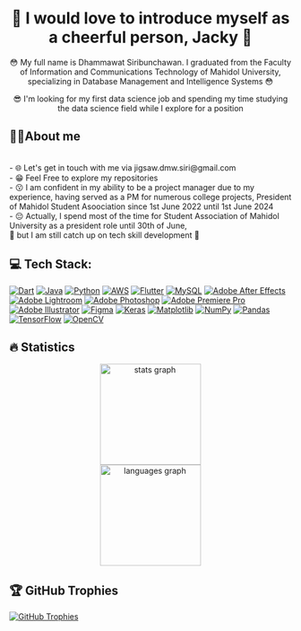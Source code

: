 <h1 align="center">🥰 I would love to introduce myself as a cheerful person, Jacky 🥰</h1>


<p align="center">😳 My full name is Dhammawat Siribunchawan. I graduated from the Faculty of Information and Communications Technology of Mahidol University, specializing in Database Management and Intelligence Systems 😳 </p>
  
<p align="center"> 😎
 I'm looking for my first data science job and spending my time studying the data science field while I explore for a position
</p>

<h2 align="left">👩‍💻About me</h2>
<p align="left">
<br> - 🌐 Let's get in touch with me via jigsaw.dmw.siri@gmail.com
<br> - 😁 Feel Free to explore my repositories
<br> - 😗 I am confident in my ability to be a project manager due to my experience, having served as a PM for numerous college projects, President of Mahidol Student Asoociation since 1st June 2022 until 1st June 2024
<br> - 😔 Actually, I spend most of the time for Student Association of Mahidol University as a president role until 30th of June,
  <br>   👊 but I am still catch up on tech skill development 👊

</p>


<h2 align="left"> 💻 Tech Stack:</h2>

<p align="left"> 
<a href="https://dart.dev/"><img src="https://img.shields.io/badge/dart-%230175C2.svg?style=for-the-badge&logo=dart&logoColor=white" alt="Dart"></a>
<a href="https://www.java.com/"><img src="https://img.shields.io/badge/java-%23ED8B00.svg?style=for-the-badge&logo=openjdk&logoColor=white" alt="Java"></a>
<a href="https://www.python.org/"><img src="https://img.shields.io/badge/python-3670A0?style=for-the-badge&logo=python&logoColor=ffdd54" alt="Python"></a>
<a href="https://aws.amazon.com/"><img src="https://img.shields.io/badge/AWS-%23FF9900.svg?style=for-the-badge&logo=amazon-aws&logoColor=white" alt="AWS"></a>
<a href="https://flutter.dev/"><img src="https://img.shields.io/badge/Flutter-%2302569B.svg?style=for-the-badge&logo=Flutter&logoColor=white" alt="Flutter"></a>
<a href="https://www.mysql.com/"><img src="https://img.shields.io/badge/mysql-4479A1.svg?style=for-the-badge&logo=mysql&logoColor=white" alt="MySQL"></a>
<a href="https://www.adobe.com/products/aftereffects.html"><img src="https://img.shields.io/badge/Adobe%20After%20Effects-9999FF.svg?style=for-the-badge&logo=Adobe%20After%20Effects&logoColor=white" alt="Adobe After Effects"></a>
<a href="https://www.adobe.com/products/photoshop-lightroom.html"><img src="https://img.shields.io/badge/Adobe%20Lightroom-31A8FF.svg?style=for-the-badge&logo=Adobe%20Lightroom&logoColor=white" alt="Adobe Lightroom"></a>
<a href="https://www.adobe.com/products/photoshop.html"><img src="https://img.shields.io/badge/adobe%20photoshop-%2331A8FF.svg?style=for-the-badge&logo=adobe%20photoshop&logoColor=white" alt="Adobe Photoshop"></a>
<a href="https://www.adobe.com/products/premiere.html"><img src="https://img.shields.io/badge/Adobe%20Premiere%20Pro-9999FF.svg?style=for-the-badge&logo=Adobe%20Premiere%20Pro&logoColor=white" alt="Adobe Premiere Pro"></a>
<a href="https://www.adobe.com/products/illustrator.html"><img src="https://img.shields.io/badge/adobe%20illustrator-%23FF9A00.svg?style=for-the-badge&logo=adobe%20illustrator&logoColor=white" alt="Adobe Illustrator"></a>
<a href="https://www.figma.com/"><img src="https://img.shields.io/badge/figma-%23F24E1E.svg?style=for-the-badge&logo=figma&logoColor=white" alt="Figma"></a>
<a href="https://keras.io/"><img src="https://img.shields.io/badge/Keras-%23D00000.svg?style=for-the-badge&logo=Keras&logoColor=white" alt="Keras"></a>
<a href="https://matplotlib.org/"><img src="https://img.shields.io/badge/Matplotlib-%23ffffff.svg?style=for-the-badge&logo=Matplotlib&logoColor=black" alt="Matplotlib"></a>
<a href="https://numpy.org/"><img src="https://img.shields.io/badge/numpy-%23013243.svg?style=for-the-badge&logo=numpy&logoColor=white" alt="NumPy"></a>
<a href="https://pandas.pydata.org/"><img src="https://img.shields.io/badge/pandas-%23150458.svg?style=for-the-badge&logo=pandas&logoColor=white" alt="Pandas"></a>
<a href="https://www.tensorflow.org/"><img src="https://img.shields.io/badge/TensorFlow-%23FF6F00.svg?style=for-the-badge&logo=TensorFlow&logoColor=white" alt="TensorFlow"></a>
<a href="https://opencv.org/"><img src="https://img.shields.io/badge/opencv-%23white.svg?style=for-the-badge&logo=opencv&logoColor=white" alt="OpenCV"></a>

</p>

<h2 align="left">🔥 Statistics</h2>
<div align="center">
<a href="https://github.com/J1gsaww">
  <img height="180" src="https://github-readme-stats.vercel.app/api?username=J1gsaww&hide_title=false&hide_rank=false&show_icons=true&include_all_commits=true&count_private=true&disable_animations=false&theme=dracula&locale=en&hide_border=false&order=1" alt="stats graph" />
</a>
<br/>
<a href="https://github.com/J1gsaww">
  <img height="180" src="https://github-readme-stats.vercel.app/api/top-langs?username=J1gsaww&locale=en&hide_title=false&layout=compact&card_width=320&langs_count=5&theme=dracula&hide_border=false&order=2" alt="languages graph" />
</a>


</div>

<h2>🏆 GitHub Trophies</h2>
<a href="https://github.com/J1gsaww" align="center"><img src="https://github-profile-trophy.vercel.app/?username=J1gsaww&theme=radical&no-frame=false&no-bg=true&margin-w=4" alt="GitHub Trophies"></a>


